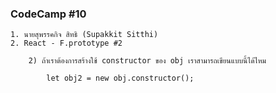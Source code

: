 ### CodeCamp #10
    1. นายสุพรรคกิจ สิทธิ (Supakkit Sitthi)
    2. React - F.prototype #2

        2) ถ้าเราต้องการสร้างใช้ constructor ของ obj เราสามารถเขียนแบบนี้ได้ไหม

            let obj2 = new obj.constructor();